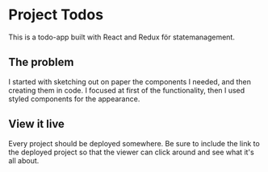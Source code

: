 # Project Todos

This is a todo-app built with React and Redux för statemanagement.

## The problem

I started with sketching out on paper the components I needed, and then creating them in code. I focused at first of the functionality, then I used styled components for the appearance.

## View it live

Every project should be deployed somewhere. Be sure to include the link to the deployed project so that the viewer can click around and see what it's all about.
